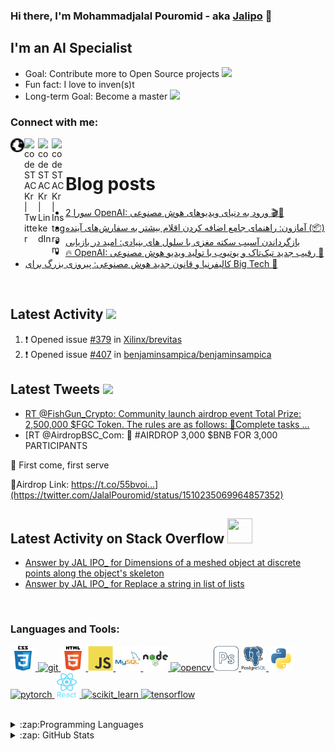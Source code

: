 ### Hi there, I'm Mohammadjalal Pouromid - aka [Jalipo][website] 👋
## I'm an AI Specialist

 
- Goal: Contribute more to Open Source projects <img src="https://media.giphy.com/media/WUlplcMpOCEmTGBtBW/giphy.gif" width="30">
- Fun fact: I love to inven(s)t
- Long-term Goal: Become a master <img src="https://media.giphy.com/media/BMyEGC1ZzwS6W2cc5n/giphy.gif"  width="30" >

### Connect with me:

[<img align="left" alt="codeSTACKr.com" width="22px" src="https://raw.githubusercontent.com/iconic/open-iconic/master/svg/globe.svg" />][website]
[<img align="left" alt="codeSTACKr | Twitter" width="22px" src="https://cdn.jsdelivr.net/npm/simple-icons@v3/icons/twitter.svg" />][twitter]
[<img align="left" alt="codeSTACKr | LinkedIn" width="22px" src="https://cdn.jsdelivr.net/npm/simple-icons@v3/icons/linkedin.svg" />][linkedin]
[<img align="left" alt="codeSTACKr | Instagram" width="22px" src="https://cdn.jsdelivr.net/npm/simple-icons@v3/icons/instagram.svg" />][instagram]

<br />

# Blog posts
<!-- BLOG-POST-LIST:START -->
- [سورا 2 OpenAI: ورود به دنیای ویدیوهای هوش مصنوعی 🎬🤖](https://cyberuni.ir/blog/%D8%B3%D9%88%D8%B1%D8%A7-2-openai-%D9%88%D8%B1%D9%88%D8%AF-%D8%A8%D9%87-%D8%AF%D9%86%DB%8C%D8%A7%DB%8C-%D9%88%DB%8C%D8%AF%DB%8C%D9%88%D9%87%D8%A7%DB%8C-%D9%87%D9%88%D8%B4-%D9%85%D8%B5%D9%86%D9%88%D8%B9%DB%8C/)
- [آمازون: راهنمای جامع اضافه کردن اقلام بیشتر به سفارش‌های آینده &lpar;📦&rpar;](https://cyberuni.ir/blog/%D8%A2%D9%85%D8%A7%D8%B2%D9%88%D9%86-%D8%B1%D8%A7%D9%87%D9%86%D9%85%D8%A7%DB%8C-%D8%AC%D8%A7%D9%85%D8%B9-%D8%A7%D8%B6%D8%A7%D9%81%D9%87-%DA%A9%D8%B1%D8%AF%D9%86-%D8%A7%D9%82%D9%84%D8%A7%D9%85-%D8%A8%DB%8C%D8%B4%D8%AA%D8%B1-%D8%A8%D9%87-%D8%B3%D9%81%D8%A7%D8%B1%D8%B4%D9%87%D8%A7%DB%8C-%D8%A2%DB%8C%D9%86%D8%AF%D9%87/)
- [بازگرداندن آسیب سکته مغزی با سلول های بنیادی: امید در بازیابی](https://cyberuni.ir/blog/%D8%A8%D8%A7%D8%B2%DA%AF%D8%B1%D8%AF%D8%A7%D9%86%D8%AF%D9%86-%D8%A2%D8%B3%DB%8C%D8%A8-%D8%B3%DA%A9%D8%AA%D9%87-%D9%85%D8%BA%D8%B2%DB%8C-%D8%A8%D8%A7-%D8%B3%D9%84%D9%88%D9%84-%D9%87%D8%A7%DB%8C-%D8%A8%D9%86%DB%8C%D8%A7%D8%AF%DB%8C-%D8%A7%D9%85%DB%8C%D8%AF-%D8%AF%D8%B1-%D8%A8%D8%A7%D8%B2%DB%8C%D8%A7%D8%A8%DB%8C/)
- [🔥 OpenAI: رقیب جدید تیک‌تاک و یوتیوب با تولید ویدیو هوش مصنوعی 🎥](https://cyberuni.ir/blog/openai-%D8%B1%D9%82%DB%8C%D8%A8-%D8%AC%D8%AF%DB%8C%D8%AF-%D8%AA%DB%8C%DA%A9%D8%AA%D8%A7%DA%A9-%D9%88-%DB%8C%D9%88%D8%AA%DB%8C%D9%88%D8%A8-%D8%A8%D8%A7-%D8%AA%D9%88%D9%84%DB%8C%D8%AF-%D9%88%DB%8C%D8%AF%DB%8C%D9%88-%D9%87%D9%88%D8%B4-%D9%85%D8%B5%D9%86%D9%88%D8%B9%DB%8C/)
- [کالیفرنیا و قانون جدید هوش مصنوعی: پیروزی بزرگ برای Big Tech 🤖](https://cyberuni.ir/blog/%DA%A9%D8%A7%D9%84%DB%8C%D9%81%D8%B1%D9%86%DB%8C%D8%A7-%D9%88-%D9%82%D8%A7%D9%86%D9%88%D9%86-%D8%AC%D8%AF%DB%8C%D8%AF-%D9%87%D9%88%D8%B4-%D9%85%D8%B5%D9%86%D9%88%D8%B9%DB%8C-%D9%BE%DB%8C%D8%B1%D9%88%D8%B2%DB%8C-%D8%A8%D8%B2%D8%B1%DA%AF-%D8%A8%D8%B1%D8%A7%DB%8C-big-tech/)
<!-- BLOG-POST-LIST:END -->


<br/>

## Latest Activity <img src="https://raw.githubusercontent.com/innng/innng/master/assets/kyubey.gif" width="80"> 
<!--START_SECTION:activity-->
1. ❗️ Opened issue [#379](https://github.com/Xilinx/brevitas/issues/379) in [Xilinx/brevitas](https://github.com/Xilinx/brevitas)
2. ❗️ Opened issue [#407](https://github.com/benjaminsampica/benjaminsampica/issues/407) in [benjaminsampica/benjaminsampica](https://github.com/benjaminsampica/benjaminsampica)
<!--END_SECTION:activity-->


## Latest Tweets <img src="https://media.giphy.com/media/26BRxIdjE82KNmVJm/giphy.gif" width="30"> 

<!-- TWITTER:START -->
- [RT @FishGun_Crypto: Community launch airdrop event
Total Prize: 2,500,000 $FGC Token. The rules are as follows:
🐡Complete tasks ...](https://twitter.com/JalalPouromid/status/1510434904487743493)
- [RT @AirdropBSC_Com: 🎁 #AIRDROP 3,000 $BNB FOR 3,000 PARTICIPANTS 

🎁 First come, first serve

🔗Airdrop Link: https://t.co/55bvoi...](https://twitter.com/JalalPouromid/status/1510235069964857352)
<!-- TWITTER:END -->

## Latest Activity on Stack Overflow  <img src="https://media.giphy.com/media/ule4vhcY1xEKQ/giphy.gif" height="40" width = '40'> 

<!-- STACKOVERFLOW:START -->
- [Answer by JAL IPO_ for Dimensions of a meshed object at discrete points along the object&#39;s skeleton](https://stackoverflow.com/questions/79000040/dimensions-of-a-meshed-object-at-discrete-points-along-the-objects-skeleton/79051975#79051975)
- [Answer by JAL IPO_ for Replace a string in list of lists](https://stackoverflow.com/questions/13781828/replace-a-string-in-list-of-lists/75055822#75055822)
<!-- STACKOVERFLOW:END -->

<br/>

  <h3 align="left">Languages and Tools:</h3>
<p align="left"> <a href="https://www.w3schools.com/css/" target="_blank"> <img src="https://raw.githubusercontent.com/devicons/devicon/master/icons/css3/css3-original-wordmark.svg" alt="css3" width="40" height="40"/> </a> <a href="https://git-scm.com/" target="_blank"> <img src="https://www.vectorlogo.zone/logos/git-scm/git-scm-icon.svg" alt="git" width="40" height="40"/> </a> <a href="https://www.w3.org/html/" target="_blank"> <img src="https://raw.githubusercontent.com/devicons/devicon/master/icons/html5/html5-original-wordmark.svg" alt="html5" width="40" height="40"/> </a> <a href="https://developer.mozilla.org/en-US/docs/Web/JavaScript" target="_blank"> <img src="https://raw.githubusercontent.com/devicons/devicon/master/icons/javascript/javascript-original.svg" alt="javascript" width="40" height="40"/> </a> <a href="https://www.mysql.com/" target="_blank"> <img src="https://raw.githubusercontent.com/devicons/devicon/master/icons/mysql/mysql-original-wordmark.svg" alt="mysql" width="40" height="40"/> </a> <a href="https://nodejs.org" target="_blank"> <img src="https://raw.githubusercontent.com/devicons/devicon/master/icons/nodejs/nodejs-original-wordmark.svg" alt="nodejs" width="40" height="40"/> </a> <a href="https://opencv.org/" target="_blank"> <img src="https://www.vectorlogo.zone/logos/opencv/opencv-icon.svg" alt="opencv" width="40" height="40"/> </a> <a href="https://www.photoshop.com/en" target="_blank"> <img src="https://raw.githubusercontent.com/devicons/devicon/master/icons/photoshop/photoshop-line.svg" alt="photoshop" width="40" height="40"/> </a> <a href="https://www.postgresql.org" target="_blank"> <img src="https://raw.githubusercontent.com/devicons/devicon/master/icons/postgresql/postgresql-original-wordmark.svg" alt="postgresql" width="40" height="40"/> </a> <a href="https://www.python.org" target="_blank"> <img src="https://raw.githubusercontent.com/devicons/devicon/master/icons/python/python-original.svg" alt="python" width="40" height="40"/> </a> <a href="https://pytorch.org/" target="_blank"> <img src="https://www.vectorlogo.zone/logos/pytorch/pytorch-icon.svg" alt="pytorch" width="40" height="40"/> </a> <a href="https://reactjs.org/" target="_blank"> <img src="https://raw.githubusercontent.com/devicons/devicon/master/icons/react/react-original-wordmark.svg" alt="react" width="40" height="40"/> </a> <a href="https://scikit-learn.org/" target="_blank"> <img src="https://upload.wikimedia.org/wikipedia/commons/0/05/Scikit_learn_logo_small.svg" alt="scikit_learn" width="40" height="40"/> </a> <a href="https://www.tensorflow.org" target="_blank"> <img src="https://www.vectorlogo.zone/logos/tensorflow/tensorflow-icon.svg" alt="tensorflow" width="40" height="40"/> </a> </p>

<br/>



<details>
  <summary>:zap:Programming Languages</summary>

  [![Top Langs](https://github-readme-stats.vercel.app/api/top-langs/?username=iamjalipo)](https://github.com/anuraghazra/github-readme-stats)

</details>

<details>
  <summary>:zap: GitHub Stats</summary>

  <img align="left" alt="jalipo" src="https://github-readme-stats.codestackr.vercel.app/api?username=iamjalipo&theme=vue&show_icons=true&hide_border=true" />

</details>




[website]: https://iamjalipo.github.io/
[twitter]: https://twitter.com/JalalPouromid
[instagram]: https://www.instagram.com/jalipo_/
[linkedin]: https://www.linkedin.com/in/mohammadjalal-pouromid-9568901b0

